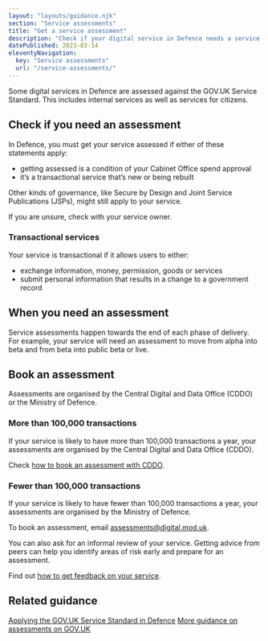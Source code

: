 ```yaml
---
layout: "layouts/guidance.njk"
section: "Service assessments"
title: "Get a service assessment"
description: "Check if your digital service in Defence needs a service assessment and how to book one."
datePublished: 2023-03-14
eleventyNavigation:
  key: "Service assessments"
  url: "/service-assessments/"
---
```


Some digital services in Defence are assessed against the GOV.UK Service Standard. This includes internal services as well as services for citizens.

## Check if you need an assessment

In Defence, you must get your service assessed if either of these statements apply:

- getting assessed is a condition of your Cabinet Office spend approval
- it’s a transactional service that’s new or being rebuilt 

Other kinds of governance, like Secure by Design and Joint Service Publications (JSPs), might still apply to your service. 

If you are unsure, check with your service owner.

### Transactional services 

Your service is transactional if it allows users to either:

- exchange information, money, permission, goods or services
- submit personal information that results in a change to a government record

## When you need an assessment

Service assessments happen towards the end of each phase of delivery. For example, your service will need an assessment to move from alpha into beta and from beta into public beta or live. 

## Book an assessment

Assessments are organised by the Central Digital and Data Office (CDDO) or the Ministry of Defence. 

### More than 100,000 transactions

If your service is likely to have more than 100,000 transactions a year, your assessments are organised by the Central Digital and Data Office (CDDO). 

Check [how to book an assessment with CDDO](https://www.gov.uk/service-manual/service-assessments/book-a-service-assessment). 

### Fewer than 100,000 transactions

If your service is likely to have fewer than 100,000 transactions a year, your assessments are organised by the Ministry of Defence. 

To book an assessment, email [assessments@digital.mod.uk](mailto:assessments@digital.mod.uk?subject=Book%20a%20service%20assessment). 

You can also ask for an informal review of your service. Getting advice from peers can help you identify areas of risk early and prepare for an assessment. 

Find out [how to get feedback on your service](/service-assessments/get-feedback-on-your-service).

## Related guidance

[Applying the GOV.UK Service Standard in Defence](https://servicemanual.digital.mod.uk/meet-the-standard/)
[More guidance on assessments on GOV.UK](https://www.gov.uk/service-manual/service-assessments)

